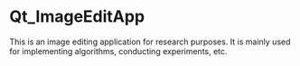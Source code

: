 # Qt_ImageEditApp
This is an image editing application for research purposes. It is mainly used for implementing algorithms, conducting experiments, etc.
